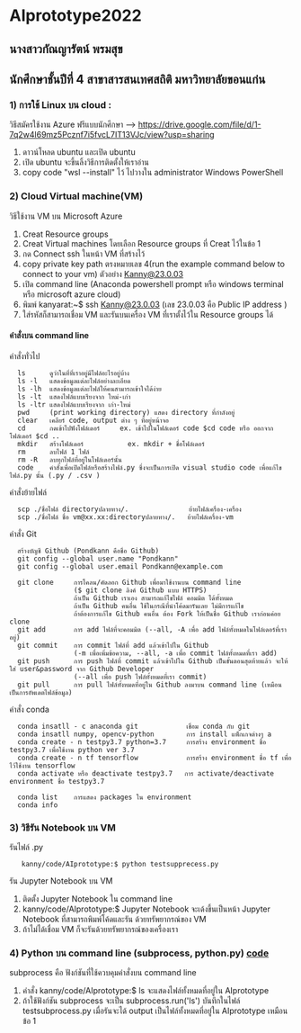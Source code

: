 # AIprototype2022
## นางสาวกัณญารัตน์  พรมสุข  
## นักศึกษาชั้นปีที่ 4 สาขาสารสนเทศสถิติ มหาวิทยาลัยขอนแก่น

### 1) การใช้ Linux บน cloud : 
   วิธีสมัครใช้งาน Azure ฟรีแบบนักศึกษา --> 
   https://drive.google.com/file/d/1-7q2w4l69mz5Pcznf7i5fvcL7IT13VJc/view?usp=sharing
   
   1) ดาวน์โหลด ubuntu และเปิด ubuntu 
   2) เปิด ubuntu จะขึ้นลิ้งวิธีการติดตั้งให้เราอ่าน
   3) copy code "wsl --install" ไว้ ไปวางใน administrator Windows PowerShell 
   

### 2) Cloud Virtual machine(VM) 
   วิธีใช้งาน VM บน Microsoft Azure
        
   1) Creat Resource groups
   2) Creat Virtual machines โดยเลือก Resource groups ที่ Creat ไว้ในข้อ 1 
   3) กด Connect ssh ในหน้า VM ที่สร้างไว้ 
   4) copy private key path ตรงหมายเลข 4(run the example command below to connect to your vm) ตัวอย่าง Kanny@23.0.03
   5) เปิด command line (Anaconda powershell prompt หรือ windows terminal หรือ microsoft azure cloud)
   6) พิมพ์ kanyarat:~$ ssh Kanny@23.0.03  (เลข 23.0.03 คือ Public IP address )
   7) ใส่รหัสก็สามารถเชื่อม VM และรันบนเครื่อง VM ที่เราตั้งไว้ใน Resource groups ได้

#### คำสั่งบน command line
   คำสั่งทั่วไป 
   
      ls      ดูว่าในที่ที่เราอยู่มีไฟล์อะไรอยู่บ้าง
      ls -l   แสดงข้อมูลแต่ละไฟล์อย่างละเอียด
      ls -lh  แสดงข้อมูลแต่ละไฟล์ให้คนสามารถเข้าใจได้ง่าย
      ls -lt  แสดงไฟล์แบบเรียงจาก ใหม่-เก่า
      ls -ltr แสดงไฟล์แบบเรียงจาก เก่า-ใหม่
      pwd     (print working directory) แสดง directory ที่กำลังอยู่
      clear   เคลียร์ code, output ต่าง ๆ ที่อยู่หน้าจอ
      cd      กดเข้าไปฟังโฟล์เดอร์     ex. เข้าไปในโฟล์เดอร์ code $cd code หรือ ออกจากโฟล์เดอร์ $cd .. 
      mkdir   สร้างโฟล์เดอร์           ex. mkdir + ชื่อโฟล์เดอร์
      rm      ลบไฟล์ 1 ไฟล์
      rm -R   ลบทุกไฟล์ที่อยู่ในโฟล์เดอร์นั้น
      code    คำสั่งเพื่อเปิดไฟล์หรือสร้างไฟล์.py ซึ่งจะเป็นการเปิด visual studio code เพื่อแก้ไขไฟล์.py นั้น (.py / .csv )
      
   คำสั่งย้ายไฟล์
   
      scp ./ชื่อไฟล์ directoryปลายทาง/.               ย้ายไฟล์เครื่อง-เครื่อง
      scp ./ชื่อไฟล์ ชื่อ vm@xx.xx:directoryปลายทาง/.   ย้ายไฟล์เครื่อง-vm
  
   คำสั่ง Git 
     
      สร้างบัญชี Github (Pondkann คือชื่อ Github)
      git config --global user.name "Pondkann"  
      git config --global user.email Pondkann@example.com
   
      git clone     การโคลน/คัดลอก Github เพื่อมาใช้งานบน command line  
                    ($ git clone ลิงค์ Github แบบ HTTPS) 
                    ถ้าเป็น Github เราเอง สามารถแก้ไขไฟล์ คอมมิต ได้ทั้งหมด  
                    ถ้าเป็น Github คนอื่น ใช้ในกรณีที่นำโค้ดมารันเลย ไม่มีการแก้ไข
                    ถ้าต้องการแก้ไข Github คนอื่น ต้อง Fork ให้เป็นชื่อ Github เราก่อนค่อย clone
      git add       การ add ไฟล์ที่จะคอมมิต (--all, -A เพื่อ add ไฟล์ทั้งหมดในโฟล์เดอร์ที่เราอยู่)
      git commit    การ commit ไฟล์ที่ add แล้วเข้าไปใน Github 
                    (-m เพื่อเพิ่มข้อความ, --all, -a เพื่อ commit ไฟล์ทั้งหมดที่เรา add)
      git push      การ push ไฟล์ที่ commit แล้วเข้าไปใน Github เป็นขั้นตอนสุดท้ายแล้ว จะให้ใส่ user&password จาก Github Developer 
                    (--all เพื่อ push ไฟล์ทั้งหมดที่เรา commit)
      git pull      การ pull ไฟล์ทั้งหมดที่อยู่ใน Github ลงมาบน command line (เหมือนเป็นการอัพเดตไฟล์ข้อมูล)
      
   คำสั่ง conda 
        
      conda insatll - c anaconda git            เชื่อม conda กับ git
      conda insatll numpy, opencv-python        การ install แพ็กเกจต่างๆ a
      conda create - n testpy3.7 python=3.7     การสร้าง environment ชื่อ testpy3.7 เพื่อใช้งาน python ver 3.7
      conda create - n tf tensorflow            การสร้าง environment ชื่อ tf เพื่อไว้ใช้งาน tensorflow
      conda activate หรือ deactivate testpy3.7   การ activate/deactivate environment ชื่อ testpy3.7 
      
      conda list    การแสดง packages ใน environment
      conda info
      
      
      

### 3) วิธีรัน Notebook บน VM

   รันไฟล์ .py 
      
       kanny/code/AIprototype:$ python testsupprecess.py

   รัน Jupyter Notebook บน VM
       
   1) ติดตั้ง Jupyter Notebook ใน command line 
   2) kanny/code/AIprototype:$ Jupyter Notebook จะเด้งขึ้นเป็นหน้า Jupyter Notebook ที่สามารถพิมพ์โค้ดและรัน ด้วยทรัพยากรณ์ของ VM
   3) ถ้าไม่ได้เชื่อม VM ก็จะรันด้วยทรัพยากรณ์ของเครื่องเรา


### 4) Python บน command line (subprocess, python.py)   [code](https://github.com/PondKann/AIprototype2022/blob/main/testsubprocess.py)
   subprocess คือ ฟังก์ชันที่ใช้ควบคุมคำสั่งบน command line 
   
   1) คำสั่ง kanny/code/AIprototype:$ ls จะแสดงไฟล์ทั้งหมดที่อยู่ใน AIprototype 
   2) ถ้าใช้ฟังก์ชัน subprocess จะเป็น subprocess.run('ls') บันทึกในไฟล์ testsubprocess.py 
      เมื่อรันจะได้ output เป็นไฟล์ทั้งหมดที่อยู่ใน AIprototype เหมือนข้อ 1 



